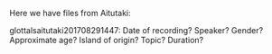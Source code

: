 Here we have files from Aitutaki:

glottalsaitutaki201708291447: Date of recording? Speaker? Gender? Approximate age? Island of origin? Topic? Duration?
